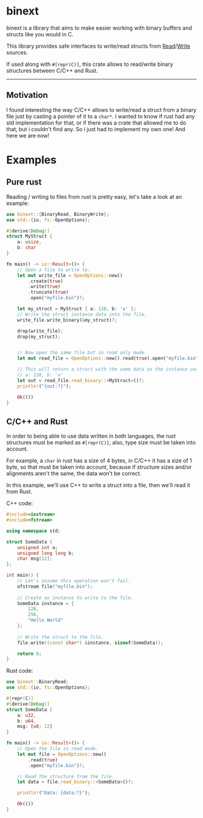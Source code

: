 # binext

binext is a library that aims to make easier working with binary buffers and structs like you would in C.

This library provides safe interfaces to write/read structs from [Read]/[Write] sources.

If used along with `#[repr(C)]`, this crate allows to read/write binary structures between C/C++ and Rust.

---

## Motivation

I found interesting the way C/C++ allows to write/read a struct from a binary file just by casting a pointer
of it to a `char*`. I wanted to know if rust had any std implementation for that, or if there was a crate that
allowed me to do that, but i couldn't find any. So i just had to implement my own one! And here we are now!

# Examples

## Pure rust
Reading / writing to files from rust is pretty easy, let's take a look at an example:

```rust
use binext::{BinaryRead, BinaryWrite};
use std::{io, fs::OpenOptions};

#[derive(Debug)]
struct MyStruct {
    a: usize,
    b: char
}

fn main() -> io::Result<()> {
    // Open a file to write to.
    let mut write_file = OpenOptions::new()
        .create(true)
        .write(true)
        .truncate(true)
        .open("myfile.bin")?;

    let my_struct = MyStruct { a: 128, b: 'a' };
    // Write the struct instance data into the file.
    write_file.write_binary(&my_struct)?;

    drop(write_file);
    drop(my_struct);


    // Now open the same file but in read only mode.
    let mut read_file = OpenOptions::new().read(true).open("myfile.bin")?;

    // This will return a struct with the same data as the instance used to write
    // a: 128, b: 'a'
    let out = read_file.read_binary::<MyStruct>()?;
    println!("{out:?}");

    Ok(())
}
```

## C/C++ and Rust
In order to being able to use data written in both languages, the rust structures must be marked
as `#[repr(C)]`, also, type size must be taken into account. 

For example, a `char` in rust has a
size of 4 bytes, in C/C++ it has a size of 1 byte, so that must be taken into account, because if structure
sizes and/or alignments aren't the same, the data won't be correct.

In this example, we'll use C++ to write a struct into a file, then we'll read it from Rust.

C++ code:

```cpp
#include<iostream>
#include<fstream>

using namespace std;

struct SomeData {
    unsigned int a;
    unsigned long long b;
    char msg[12];
};

int main() {
    // Let's assume this operation won't fail.
    ofstream file("myfile.bin");
    
    // Create an instance to write to the file.
    SomeData instance = {
        128,
        256,
        "Hello World"
    };
    
    // Write the struct to the file.
    file.write((const char*) &instance, sizeof(SomeData));

    return 0;
}
```

Rust code:

```rust
use binext::BinaryRead;
use std::{io, fs::OpenOptions};

#[repr(C)]
#[derive(Debug)]
struct SomeData {
    a: u32,
    b: u64,
    msg: [u8; 12]
}

fn main() -> io::Result<()> {
    // Open the file in read mode.
    let mut file = OpenOptions::new()
        .read(true)
        .open("myfile.bin")?;

    // Read the structure from the file.
    let data = file.read_binary::<SomeData>()?;

    println!("Data: {data:?}");

    Ok(())
}
```


[Read]: https://doc.rust-lang.org/std/io/trait.Read.html
[Write]: https://doc.rust-lang.org/std/io/trait.Write.html

